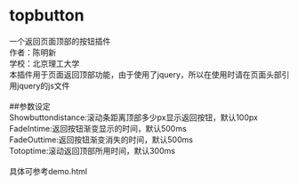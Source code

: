 # topbutton
一个返回页面顶部的按钮插件
<br/>
作者：陈明新
<br/>
学校：北京理工大学
<br/>
本插件用于页面返回顶部功能，由于使用了jquery，所以在使用时请在页面头部引用jquery的js文件
<br/><br/>
##参数设定
<br/>
Showbuttondistance:滚动条距离顶部多少px显示返回按钮，默认100px
<br/>
FadeIntime:返回按钮渐变显示的时间，默认500ms
<br/>
FadeOuttime:返回按钮渐变消失的时间，默认500ms
<br/>
Totoptime:滚动返回顶部所用时间，默认300ms
<br/><br/>
具体可参考demo.html
